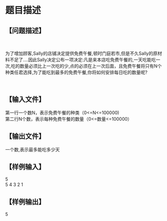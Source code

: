 # 题目描述


<h2>
【问题描述】
</h2>
<p align="left">
<br/>
</p>
<p>
为了增加顾客,Sally的店铺决定提供免费午餐,顿时门庭若市,但是不久Sally的原材料不足了….因此Sally决定公布一项决定:凡是来本店吃免费午餐的,一天吃能吃一次,吃的数量必须比上一次吃的少,点的必须在上一次后面，且免费午餐将只有N个种类任君选择,为了能吃到最多的免费午餐,你将如何安排每日吃的数量呢?
</p>
<p>
<br/>
</p>
<h2>
【输入文件】
</h2>
<p align="left">
第一行一个数N，表示免费午餐的种类（0&lt;=N&lt;=100000)<br/>
第二行N个数，表示每<span>种</span>免费午餐的数量（0&lt;=数量&lt;=100000）
</p>
<h2>
【输出文件】
</h2>
<p align="left">
一个数,表示最多能吃多少天
</p>
<h2>
【样例输入】
</h2>
<p align="left">
5<br/>
5 4 3 2 1
</p>
<h2>
【样例输出】
</h2>
<p align="left">
5
</p>
